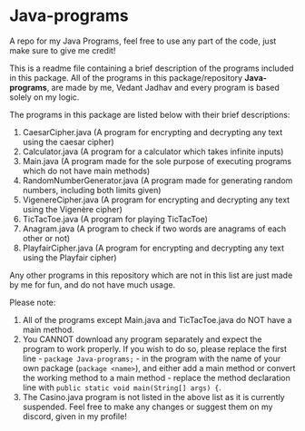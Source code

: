 # Java-programs
A repo for my Java Programs, feel free to use any part of the code, just make sure to give me credit!

This is a readme file containing a brief description of the programs included in this package.
All of the programs in this package/repository **Java-programs**, are made by me, Vedant Jadhav and every program is based solely on my logic.

The programs in this package are listed below with their brief descriptions:
1. CaesarCipher.java (A program for encrypting and decrypting any text using the caesar cipher)
2. Calculator.java (A program for a calculator which takes infinite inputs)
3. Main.java (A program made for the sole purpose of executing programs which do not have main methods)
4. RandomNumberGenerator.java (A program made for generating random numbers, including both limits given)
5. VigenereCipher.java (A program for encrypting and decrypting any text using the Vigenère cipher)
6. TicTacToe.java (A program for playing TicTacToe)
7. Anagram.java (A program to check if two words are anagrams of each other or not)
8. PlayfairCipher.java (A program for encrypting and decrypting any text using the Playfair cipher)

Any other programs in this repository which are not in this list are just made by me for fun, and do not have much usage.

Please note:
1. All of the programs except Main.java and TicTacToe.java do NOT have a main method.
2. You CANNOT download any program separately and expect the program to work properly. If you wish to do so, please replace the first line - `package Java-programs;` - in the program with the name of your own package (`package <name>`), and either add a main method or convert the working method to a main method - replace the method declaration line with `public static void main(String[] args) {`.
3. The Casino.java program is not listed in the above list as it is currently suspended. Feel free to make any changes or suggest them on my discord, given in my profile!

